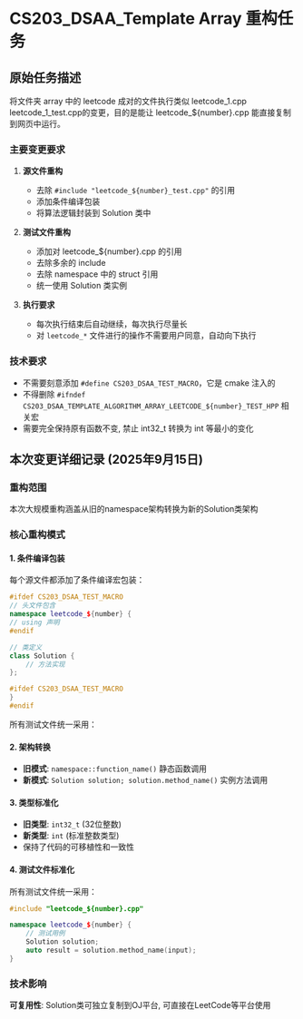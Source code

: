 # CS203_DSAA_Template Array 重构任务

## 原始任务描述

将文件夹 array 中的 leetcode 成对的文件执行类似 leetcode_1.cpp leetcode_1_test.cpp的变更，目的是能让 leetcode_${number}.cpp 能直接复制到网页中运行。

### 主要变更要求

1. **源文件重构**
   - 去除 `#include "leetcode_${number}_test.cpp"` 的引用
   - 添加条件编译包装
   - 将算法逻辑封装到 Solution 类中

2. **测试文件重构**
   - 添加对 leetcode_${number}.cpp 的引用
   - 去除多余的 include
   - 去除 namespace 中的 struct 引用
   - 统一使用 Solution 类实例

3. **执行要求**
   - 每次执行结束后自动继续，每次执行尽量长
   - 对 `leetcode_*` 文件进行的操作不需要用户同意，自动向下执行

### 技术要求

- 不需要刻意添加 `#define CS203_DSAA_TEST_MACRO`，它是 cmake 注入的
- 不得删除 `#ifndef CS203_DSAA_TEMPLATE_ALGORITHM_ARRAY_LEETCODE_${number}_TEST_HPP` 相关宏
- 需要完全保持原有函数不变, 禁止 int32_t 转换为 int 等最小的变化

## 本次变更详细记录 (2025年9月15日)

### 重构范围

本次大规模重构涵盖从旧的namespace架构转换为新的Solution类架构

### 核心重构模式

#### 1. 条件编译包装

每个源文件都添加了条件编译宏包装：

```cpp
#ifdef CS203_DSAA_TEST_MACRO
// 头文件包含
namespace leetcode_${number} {
// using 声明
#endif

// 类定义
class Solution {
    // 方法实现
};

#ifdef CS203_DSAA_TEST_MACRO
}
#endif
```

所有测试文件统一采用：

#### 2. 架构转换

- **旧模式**: `namespace::function_name()` 静态函数调用
- **新模式**: `Solution solution; solution.method_name()` 实例方法调用

#### 3. 类型标准化

- **旧类型**: `int32_t` (32位整数)
- **新类型**: `int` (标准整数类型)
- 保持了代码的可移植性和一致性

#### 4. 测试文件标准化

所有测试文件统一采用：

```cpp
#include "leetcode_${number}.cpp"

namespace leetcode_${number} {
    // 测试用例
    Solution solution;
    auto result = solution.method_name(input);
}
```

### 技术影响

**可复用性**: Solution类可独立复制到OJ平台, 可直接在LeetCode等平台使用
